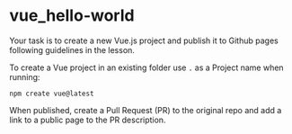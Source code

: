 # vue_hello-world

Your task is to create a new Vue.js project and publish it to Github pages following guidelines in the lesson.

To create a Vue project in an existing folder use `.` as a Project name when running:

```shell
npm create vue@latest
```

When published, create a Pull Request (PR) to the original repo and add a link to a public page to the PR description.

